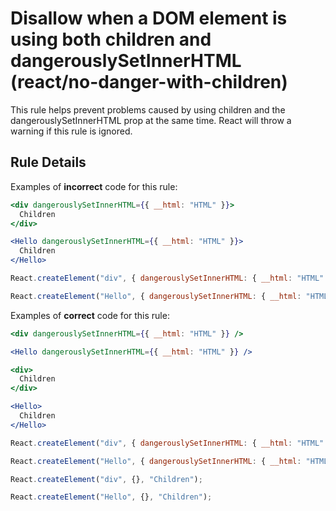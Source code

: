 # Disallow when a DOM element is using both children and dangerouslySetInnerHTML (react/no-danger-with-children)

This rule helps prevent problems caused by using children and the dangerouslySetInnerHTML prop at the same time.
React will throw a warning if this rule is ignored.

## Rule Details

Examples of **incorrect** code for this rule:

```jsx
<div dangerouslySetInnerHTML={{ __html: "HTML" }}>
  Children
</div>

<Hello dangerouslySetInnerHTML={{ __html: "HTML" }}>
  Children
</Hello>

```

```js
React.createElement("div", { dangerouslySetInnerHTML: { __html: "HTML" } }, "Children");

React.createElement("Hello", { dangerouslySetInnerHTML: { __html: "HTML" } }, "Children");
```

Examples of **correct** code for this rule:

```jsx
<div dangerouslySetInnerHTML={{ __html: "HTML" }} />

<Hello dangerouslySetInnerHTML={{ __html: "HTML" }} />

<div>
  Children
</div>

<Hello>
  Children
</Hello>

```

```js
React.createElement("div", { dangerouslySetInnerHTML: { __html: "HTML" } });

React.createElement("Hello", { dangerouslySetInnerHTML: { __html: "HTML" } });

React.createElement("div", {}, "Children");

React.createElement("Hello", {}, "Children");
```


